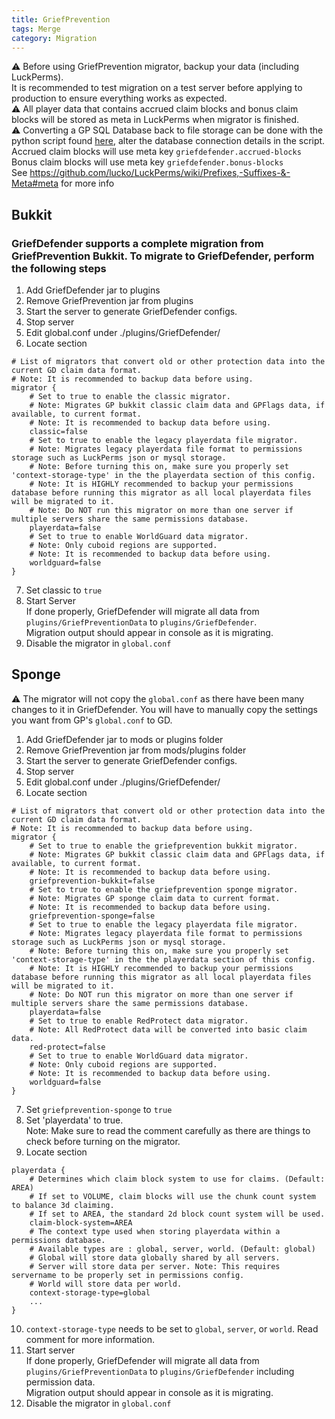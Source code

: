 ```yaml
---
title: GriefPrevention
tags: Merge
category: Migration
---
```


:warning: Before using GriefPrevention migrator, backup your data (including LuckPerms).  
It is recommended to test migration on a test server before applying to production to ensure everything works as expected.  
:warning: All player data that contains accrued claim blocks and bonus claim blocks will be stored as meta in LuckPerms when migrator is finished.  
:warning: Converting a GP SQL Database back to file storage can be done with the python script found [here](https://gist.github.com/ar00n/f1ac69dd52554e56f012c8d631bed5d7), alter the database connection details in the script.  
Accrued claim blocks will use meta key `griefdefender.accrued-blocks`  
Bonus claim blocks will use meta key `griefdefender.bonus-blocks`  
See https://github.com/lucko/LuckPerms/wiki/Prefixes,-Suffixes-&-Meta#meta for more info

## Bukkit
### GriefDefender supports a complete migration from GriefPrevention Bukkit. To migrate to GriefDefender, perform the following steps 

1. Add GriefDefender jar to plugins
2. Remove GriefPrevention jar from plugins
3. Start the server to generate GriefDefender configs.
4. Stop server
5. Edit global.conf under ./plugins/GriefDefender/
6. Locate section
```
# List of migrators that convert old or other protection data into the current GD claim data format.
# Note: It is recommended to backup data before using.
migrator {
    # Set to true to enable the classic migrator.
    # Note: Migrates GP bukkit classic claim data and GPFlags data, if available, to current format.
    # Note: It is recommended to backup data before using.
    classic=false
    # Set to true to enable the legacy playerdata file migrator.
    # Note: Migrates legacy playerdata file format to permissions storage such as LuckPerms json or mysql storage.
    # Note: Before turning this on, make sure you properly set 'context-storage-type' in the the playerdata section of this config.
    # Note: It is HIGHLY recommended to backup your permissions database before running this migrator as all local playerdata files will be migrated to it.
    # Note: Do NOT run this migrator on more than one server if multiple servers share the same permissions database.
    playerdata=false
    # Set to true to enable WorldGuard data migrator.
    # Note: Only cuboid regions are supported.
    # Note: It is recommended to backup data before using.
    worldguard=false
}
```
7. Set classic to `true`
8. Start Server  
If done properly, GriefDefender will migrate all data from `plugins/GriefPreventionData` to `plugins/GriefDefender`.  
Migration output should appear in console as it is migrating.  
9. Disable the migrator in `global.conf` 

## Sponge

:warning: The migrator will not copy the `global.conf` as there have been many changes to it in GriefDefender. You will have to manually copy the settings you want from GP's `global.conf` to GD.

1. Add GriefDefender jar to mods or plugins folder
2. Remove GriefPrevention jar from mods/plugins folder
3. Start the server to generate GriefDefender configs.
4. Stop server
5. Edit global.conf under ./plugins/GriefDefender/
6. Locate section
```
# List of migrators that convert old or other protection data into the current GD claim data format.
# Note: It is recommended to backup data before using.
migrator {
    # Set to true to enable the griefprevention bukkit migrator.
    # Note: Migrates GP bukkit classic claim data and GPFlags data, if available, to current format.
    # Note: It is recommended to backup data before using.
    griefprevention-bukkit=false
    # Set to true to enable the griefprevention sponge migrator.
    # Note: Migrates GP sponge claim data to current format.
    # Note: It is recommended to backup data before using.
    griefprevention-sponge=false
    # Set to true to enable the legacy playerdata file migrator.
    # Note: Migrates legacy playerdata file format to permissions storage such as LuckPerms json or mysql storage.
    # Note: Before turning this on, make sure you properly set 'context-storage-type' in the the playerdata section of this config.
    # Note: It is HIGHLY recommended to backup your permissions database before running this migrator as all local playerdata files will be migrated to it.
    # Note: Do NOT run this migrator on more than one server if multiple servers share the same permissions database.
    playerdata=false
    # Set to true to enable RedProtect data migrator.
    # Note: All RedProtect data will be converted into basic claim data.
    red-protect=false
    # Set to true to enable WorldGuard data migrator.
    # Note: Only cuboid regions are supported.
    # Note: It is recommended to backup data before using.
    worldguard=false
}
```
7. Set `griefprevention-sponge` to `true`
8. Set 'playerdata' to true.  
Note: Make sure to read the comment carefully as there are things to check before turning on the migrator.
9. Locate section
```
playerdata {
    # Determines which claim block system to use for claims. (Default: AREA)
    # If set to VOLUME, claim blocks will use the chunk count system to balance 3d claiming.
    # If set to AREA, the standard 2d block count system will be used.
    claim-block-system=AREA
    # The context type used when storing playerdata within a permissions database.
    # Available types are : global, server, world. (Default: global)
    # Global will store data globally shared by all servers.
    # Server will store data per server. Note: This requires servername to be properly set in permissions config.
    # World will store data per world.
    context-storage-type=global
    ...
}
```
10. `context-storage-type` needs to be set to `global`, `server`, or `world`. Read comment for more information.
11. Start server  
If done properly, GriefDefender will migrate all data from `plugins/GriefPreventionData` to `plugins/GriefDefender` including permission data.  
Migration output should appear in console as it is migrating.  
12. Disable the migrator in `global.conf` 